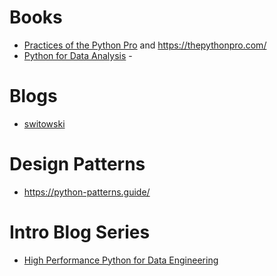 # Books
- [Practices of the Python Pro](https://www.manning.com/books/practices-of-the-python-pro) and https://thepythonpro.com/
- [Python for Data Analysis](https://wesmckinney.com/book/) - 

# Blogs
- [switowski](https://switowski.com/blog/)

# Design Patterns
- https://python-patterns.guide/

# Intro Blog Series
- [High Performance Python for Data Engineering](https://dagster.io/blog/python-high-performance) 
